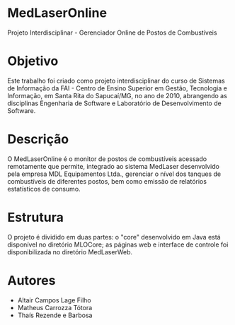 # MedLaserOnline
Projeto Interdisciplinar - Gerenciador Online de Postos de Combustíveis

# Objetivo
Este trabalho foi criado como projeto interdisciplinar do curso de Sistemas de Informação da FAI - Centro de Ensino Superior em Gestão, Tecnologia e Informação, em Santa Rita do Sapucaí/MG, no ano de 2010, abrangendo as disciplinas Engenharia de Software e Laboratório de Desenvolvimento de Software.

# Descrição
O MedLaserOnline é o monitor de postos de combustíveis acessado remotamente que permite, integrado ao sistema MedLaser desenvolvido pela empresa MDL Equipamentos Ltda., gerenciar o nível dos tanques de combustíveis de diferentes postos, bem como emissão de relatórios estatísticos de consumo.

# Estrutura
O projeto é dividido em duas partes: o "core" desenvolvido em Java está disponível no diretório MLOCore; as páginas web e interface de controle foi disponibilizada no diretório MedLaserWeb.

# Autores
- Altair Campos Lage Filho
- Matheus Carrozza Tótora
- Thaís Rezende e Barbosa
